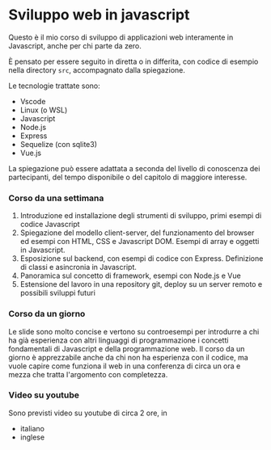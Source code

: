 # Sviluppo web in javascript

Questo è il mio corso di sviluppo di applicazioni web interamente in Javascript, anche per chi parte da zero.

È pensato per essere seguito in diretta o in differita, con codice di esempio nella directory `src`, accompagnato dalla spiegazione.

Le tecnologie trattate sono:
- Vscode
- Linux (o WSL)
- Javascript
- Node.js
- Express
- Sequelize (con sqlite3)
- Vue.js

La spiegazione può essere adattata a seconda del livello di conoscenza dei partecipanti, del tempo disponibile o del capitolo di maggiore interesse.

### Corso da una settimana  
1) Introduzione ed installazione degli strumenti di sviluppo, primi esempi di codice Javascript
2) Spiegazione del modello client-server, del funzionamento del browser ed esempi con HTML, CSS e Javascript DOM. Esempi di array e oggetti in Javascript.
3) Esposizione sul backend, con esempi di codice con Express. Definizione di classi e asincronia in Javascript.
4) Panoramica sul concetto di framework, esempi con Node.js e Vue
5) Estensione del lavoro in una repository git, deploy su un server remoto e possibili sviluppi futuri

### Corso da un giorno  
Le slide sono molto concise e vertono su controesempi per introdurre a chi ha già esperienza con altri linguaggi di programmazione i concetti fondamentali di Javascript e della programmazione web. 
Il corso da un giorno è apprezzabile anche da chi non ha esperienza con il codice, ma vuole capire come funziona il web in una conferenza di circa un ora e mezza che tratta l'argomento con completezza.

### Video su youtube
Sono previsti video su youtube di circa 2 ore, in
- italiano
- inglese
